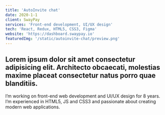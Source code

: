 ```yaml
---
title: 'AutoInvite chat'
date: 2020-1-1
client: SwayPay
services: 'Front-end development, UI/UX design'
tech: 'React, Redux, HTML5, CSS3, Figma'
website: 'https://dashboard.swaypay.io'
featuredImg: '/static/autoinvite-chat/preview.png'
---
```


## Lorem ipsum dolor sit amet consectetur adipisicing elit. Architecto obcaecati, molestias maxime placeat consectetur natus porro quae blanditiis.

I’m working on front-end web development and UI/UX design for 8 years. I’m experienced in HTML5, JS and CSS3 and passionate about creating modern web applications.